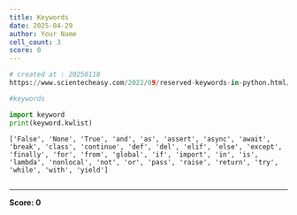 ```yaml
---
title: Keywords
date: 2025-04-29
author: Your Name
cell_count: 3
score: 0
---
```


```python
# created at : 20250118
https://www.scientecheasy.com/2022/09/reserved-keywords-in-python.html/

#keywords
```


```python
import keyword
print(keyword.kwlist)
```

    ['False', 'None', 'True', 'and', 'as', 'assert', 'async', 'await', 'break', 'class', 'continue', 'def', 'del', 'elif', 'else', 'except', 'finally', 'for', 'from', 'global', 'if', 'import', 'in', 'is', 'lambda', 'nonlocal', 'not', 'or', 'pass', 'raise', 'return', 'try', 'while', 'with', 'yield']



```python

```


---
**Score: 0**